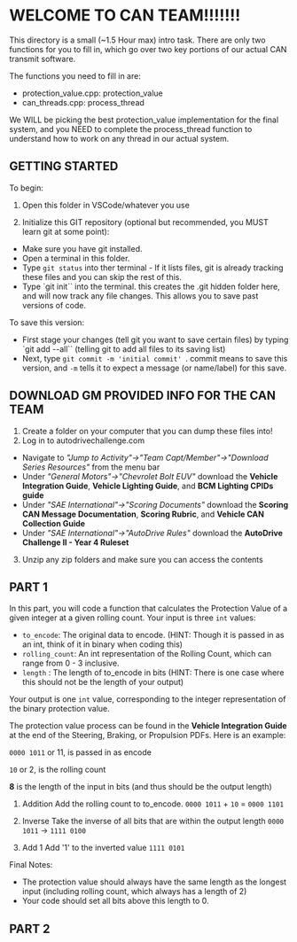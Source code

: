 # WELCOME TO CAN TEAM!!!!!!!

This directory is a small (~1.5 Hour max) intro task. There are only two functions for you to fill in, which go over two key portions of our actual CAN transmit software.

The functions you need to fill in are:
- protection_value.cpp:     protection_value
- can_threads.cpp:          process_thread

We WILL be picking the best protection_value implementation for the final system, and you NEED to complete the process_thread function to understand how to work on any thread in our actual system. 

## GETTING STARTED
To begin:

1. Open this folder in VSCode/whatever you use

2. Initialize this GIT repository (optional but recommended, you MUST learn git at some point):
- Make sure you have git installed.
- Open a terminal in this folder.
- Type `git status` into ther terminal - If it lists files, git is already tracking these files and you can skip the rest of this.
- Type `git init`` into the terminal. this creates the .git hidden folder here, and will now track any file changes. This allows you to save past versions of code.

To save this version:
- First stage your changes (tell git you want to save certain files) by typing `git add --all`` (telling git to add all files to its saving list)
- Next, type `git commit -m 'initial commit' `. commit means to save this version, and `-m` tells it to expect a message (or name/label) for this save.

## DOWNLOAD GM PROVIDED INFO FOR THE CAN TEAM
1. Create a folder on your computer that you can dump these files into!
2. Log in to autodrivechallenge.com
- Navigate to *"Jump to Activity"->"Team Capt/Member"->"Download Series Resources"* from the menu bar
- Under *"General Motors"->"Chevrolet Bolt EUV"* download the **Vehicle Integration Guide**, **Vehicle Lighting Guide**, and **BCM Lighting CPIDs guide**
- Under *"SAE International"->"Scoring Documents"* download the **Scoring CAN Message Documentation**, **Scoring Rubric**, and **Vehicle CAN Collection Guide**
- Under *"SAE International"->"AutoDrive Rules"* download the **AutoDrive Challenge II - Year 4 Ruleset**
3. Unzip any zip folders and make sure you can access the contents

## PART 1
In this part, you will code a function that calculates the Protection Value of a given integer at a given rolling count. 
Your input is three `int` values:
- `to_encode`: The original data to encode. (HINT: Though it is passed in as an int, think of it in binary when coding this)
- `rolling_count`: An int representation of the Rolling Count, which can range from 0 - 3 inclusive.
- `length` : The length of to_encode in bits (HINT: There is one case where this should not be the length of your output)

Your output is one `int` value, corresponding to the integer representation of the binary protection value.


The protection value process can be found in the **Vehicle Integration Guide** at the end of the Steering, Braking, or Propulsion PDFs.
Here is an example:

`0000 1011` or 11, is passed in as encode

`10` or 2, is the rolling count

**8** is the length of the input in bits (and thus should be the output length)

1. Addition
Add the rolling count to to_encode.
`0000 1011` + `10` = `0000 1101`

2. Inverse
Take the inverse of all bits that are within the output length
`0000 1011` -> `1111 0100`

3. Add 1
Add '1' to the inverted value
`1111 0101`

Final Notes: 
- The protection value should always have the same length as the longest input (including rolling count, which always has a length of 2)
- Your code should set all bits above this length to 0.

## PART 2

